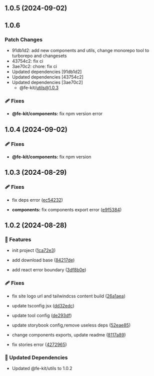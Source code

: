 ## 1.0.5 (2024-09-02)

## 1.0.6

### Patch Changes

- 91db1d2: add new components and utils, change monorepo tool to turborepo and changesets
- 43754c2: fix ci
- 3ae70c2: chore: fix ci
- Updated dependencies [91db1d2]
- Updated dependencies [43754c2]
- Updated dependencies [3ae70c2]
  - @fe-kit/utils@1.0.3

### 🩹 Fixes

- **@fe-kit/components:** fix npm version error

## 1.0.4 (2024-09-02)

### 🩹 Fixes

- **@fe-kit/components:** fix npm version

## 1.0.3 (2024-08-29)

### 🩹 Fixes

- fix deps error ([ec54232](https://github.com/wood3n/fe-kit/commit/ec54232))

- **components:** fix components export error ([e9f5384](https://github.com/wood3n/fe-kit/commit/e9f5384))

## 1.0.2 (2024-08-28)

### 🚀 Features

- init project ([1ca72e3](https://github.com/wood3n/fe-kit/commit/1ca72e3))

- add download base ([84217de](https://github.com/wood3n/fe-kit/commit/84217de))

- add react error boundary ([3df8b0e](https://github.com/wood3n/fe-kit/commit/3df8b0e))

### 🩹 Fixes

- fix site logo url and tailwindcss content build ([26a1aea](https://github.com/wood3n/fe-kit/commit/26a1aea))

- update tsconfig jsx ([dd32edc](https://github.com/wood3n/fe-kit/commit/dd32edc))

- update tool config ([de293df](https://github.com/wood3n/fe-kit/commit/de293df))

- update storybook config,remove useless deps ([52eae85](https://github.com/wood3n/fe-kit/commit/52eae85))

- change components exports, update readme ([8117a89](https://github.com/wood3n/fe-kit/commit/8117a89))

- fix stories error ([4272965](https://github.com/wood3n/fe-kit/commit/4272965))

### 🧱 Updated Dependencies

- Updated @fe-kit/utils to 1.0.2

